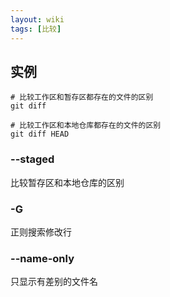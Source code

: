 ```yaml
---
layout: wiki
tags: [比较]
---
```


## 实例

```shell
# 比较工作区和暂存区都存在的文件的区别
git diff

# 比较工作区和本地仓库都存在的文件的区别
git diff HEAD
```

### --staged

比较暂存区和本地仓库的区别

### -G

正则搜索修改行

### --name-only

只显示有差别的文件名
